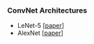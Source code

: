### ConvNet Architectures

- LeNet-5 [[paper](https://github.com/shazzad-hasan/reproducible-computer-vision-models/blob/main/papers/LeNet.pdf)]
- AlexNet [[paper](https://github.com/shazzad-hasan/reproducible-computer-vision-models/blob/main/papers/alexnet.pdf)]
